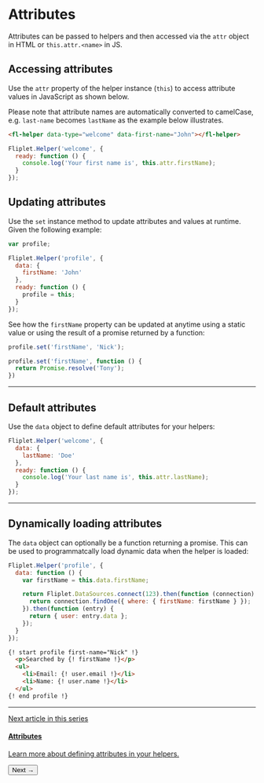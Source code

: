# Attributes

Attributes can be passed to helpers and then accessed via the `attr` object in HTML or `this.attr.<name>` in JS.

## Accessing attributes

Use the `attr` property of the helper instance (`this`) to access attribute values in JavaScript as shown below.

Please note that attribute names are automatically converted to camelCase, e.g. `last-name` becomes `lastName` as the example below illustrates.

```html
<fl-helper data-type="welcome" data-first-name="John"></fl-helper>
```

```js
Fliplet.Helper('welcome', {
  ready: function () {
    console.log('Your first name is', this.attr.firstName);
  }
});
```

## Updating attributes

Use the `set` instance method to update attributes and values at runtime. Given the following example:

```js
var profile;

Fliplet.Helper('profile', {
  data: {
    firstName: 'John'
  },
  ready: function () {
    profile = this;
  }
});
```

See how the `firstName` property can be updated at anytime using a static value or using the result of a promise returned by a function:

```js
profile.set('firstName', 'Nick');

profile.set('firstName', function () {
  return Promise.resolve('Tony');
})
```

---

## Default attributes

Use the `data` object to define default attributes for your helpers:

```js
Fliplet.Helper('welcome', {
  data: {
    lastName: 'Doe'
  },
  ready: function () {
    console.log('Your last name is', this.attr.lastName);
  }
});
```

---

## Dynamically loading attributes

The `data` object can optionally be a function returning a promise. This can be used to programmatcally load dynamic data when the helper is loaded:

```js
Fliplet.Helper('profile', {
  data: function () {
    var firstName = this.data.firstName;

    return Fliplet.DataSources.connect(123).then(function (connection) {
      return connection.findOne({ where: { firstName: firstName } });
    }).then(function (entry) {
      return { user: entry.data };
    });
  }
});
```

```html
{! start profile first-name="Nick" !}
  <p>Searched by {! firstName !}</p>
  <ul>
    <li>Email: {! user.email !}</li>
    <li>Name: {! user.name !}</li>
  </ul>
{! end profile !}
```

---

<section class="blocks alt">
  <a class="bl two" href="attributes.html">
    <div>
      <span class="pin">Next article in this series</span>
      <h4>Attributes</h4>
      <p>Learn more about defining attributes in your helpers.</p>
      <button>Next &rarr;</button>
    </div>
  </a>
</section>